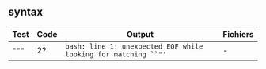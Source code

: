 ## syntax

| Test | Code | Output | Fichiers |
| ---- | ---- | -------| -------- |
|`"""`| 2?| `bash: line 1: unexpected EOF while looking for matching ``"'`|-|

